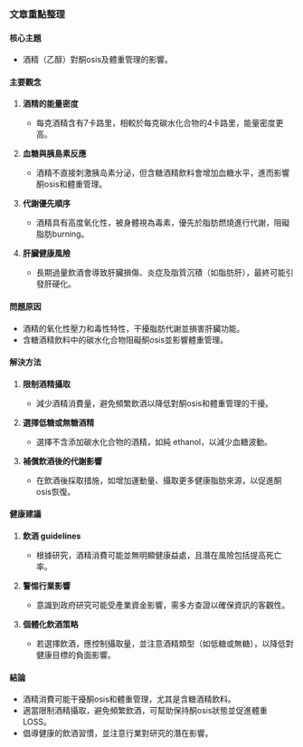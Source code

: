 ### 文章重點整理

#### 核心主題
- 酒精（乙醇）對酮osis及體重管理的影響。

#### 主要觀念
1. **酒精的能量密度**  
   - 每克酒精含有7卡路里，相較於每克碳水化合物的4卡路里，能量密度更高。
   
2. **血糖與胰島素反應**  
   - 酒精不直接刺激胰岛素分泌，但含糖酒精飲料會增加血糖水平，進而影響酮osis和體重管理。

3. **代謝優先順序**  
   - 酒精具有高度氧化性，被身體視為毒素，優先於脂肪燃燒進行代謝，阻礙脂肪burning。

4. **肝臟健康風險**  
   - 長期過量飲酒會導致肝臟損傷、炎症及脂質沉積（如脂肪肝），最終可能引發肝硬化。

#### 問題原因
- 酒精的氧化性壓力和毒性特性，干擾脂肪代謝並損害肝臟功能。
- 含糖酒精飲料中的碳水化合物阻礙酮osis並影響體重管理。

#### 解決方法
1. **限制酒精攝取**  
   - 減少酒精消費量，避免頻繁飲酒以降低對酮osis和體重管理的干擾。

2. **選擇低糖或無糖酒精**  
   - 選擇不含添加碳水化合物的酒精，如純 ethanol，以減少血糖波動。

3. **補償飲酒後的代謝影響**  
   - 在飲酒後採取措施，如增加運動量、攝取更多健康脂肪來源，以促進酮osis恢復。

#### 健康建議
1. **飲酒 guidelines**  
   - 根據研究，酒精消費可能並無明顯健康益處，且潛在風險包括提高死亡率。

2. **警惕行業影響**  
   - 意識到政府研究可能受產業資金影響，需多方查證以確保資訊的客觀性。

3. **個體化飲酒策略**  
   - 若選擇飲酒，應控制攝取量，並注意酒精類型（如低糖或無糖），以降低對健康目標的負面影響。

#### 結論
- 酒精消費可能干擾酮osis和體重管理，尤其是含糖酒精飲料。
- 適當限制酒精攝取，避免頻繁飲酒，可幫助保持酮osis狀態並促進體重LOSS。
- 倡導健康的飲酒習慣，並注意行業對研究的潛在影響。